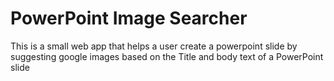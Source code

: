 # PowerPoint Image Searcher
This is a small web app that helps a user create a powerpoint slide by suggesting google images based on the Title and body text of a PowerPoint slide
